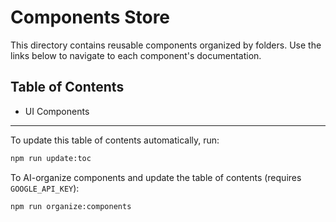 # Components Store

This directory contains reusable components organized by folders. Use the links below to navigate to each component's documentation.

## Table of Contents

- UI Components


---

To update this table of contents automatically, run:

```bash
npm run update:toc
```

To AI-organize components and update the table of contents (requires `GOOGLE_API_KEY`):

```bash
npm run organize:components
```
